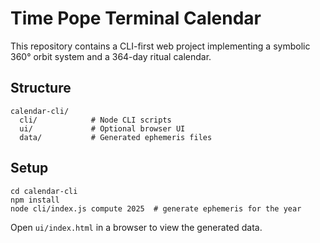 # Time Pope Terminal Calendar

This repository contains a CLI-first web project implementing a symbolic 360° orbit system and a 364-day ritual calendar.

## Structure

```
calendar-cli/
  cli/            # Node CLI scripts
  ui/             # Optional browser UI
  data/           # Generated ephemeris files
```

## Setup

```
cd calendar-cli
npm install
node cli/index.js compute 2025  # generate ephemeris for the year
```

Open `ui/index.html` in a browser to view the generated data.
